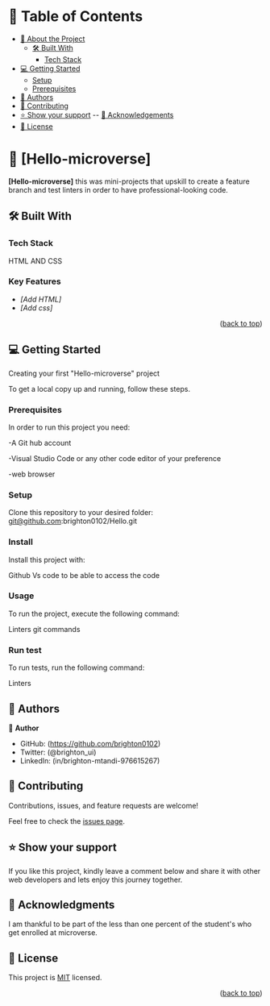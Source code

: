 <a name="readme-top"></a>

# 📗 Table of Contents

- [📖 About the Project](#about-project)
  - [🛠 Built With](#built-with)
    - [Tech Stack](#tech-stack)
- [💻 Getting Started](#getting-started)
  - [Setup](#setup)
  - [Prerequisites](#prerequisites)
- [👥 Authors](#authors)
- [🤝 Contributing](#contributing)
- [⭐️ Show your support](#support)
  -- [🙏 Acknowledgements](#acknowledgements)
- [📝 License](#license)

# 📖 [Hello-microverse] <a name="Hello-microverse"></a>

**[Hello-microverse]** this was mini-projects that upskill to create a feature branch and test linters in order to have professional-looking code.

## 🛠 Built With <a name="built-with"></a>

### Tech Stack <a name="tech-stack"></a>

HTML AND CSS

<!-- Features -->

### Key Features 

- *[Add HTML]*
- *[Add css]*

<p align="right">(<a href="#readme-top">back to top</a>)</p>

<!-- GETTING STARTED -->

## 💻 Getting Started <a name="getting-started"></a>

Creating your first "Hello-microverse" project

To get a local copy up and running, follow these steps.

### Prerequisites

In order to run this project you need:

-A Git hub account

-Visual Studio Code or any other code editor of your preference

-web browser

### Setup

Clone this repository to your desired folder:<br>
git@github.com:brighton0102/Hello.git


### Install

Install this project with:

Github
Vs code 
to be able to access the code

### Usage

To run the project, execute the following command:

Linters
git commands

### Run test
To run tests, run the following command:

Linters

## 👥 Authors <a name="authors"></a>

👤 **Author**

- GitHub: (https://github.com/brighton0102)
- Twitter: (@brighton_ui)
- LinkedIn: (in/brighton-mtandi-976615267)

<!-- CONTRIBUTING -->

## 🤝 Contributing <a name="contributing"></a>

Contributions, issues, and feature requests are welcome!

Feel free to check the [issues page](../../issues/).

<!-- SUPPORT -->

## ⭐️ Show your support <a name="support"></a>

If you like this project, kindly leave a comment below and share it with other web developers and lets enjoy this journey together.

<!-- ACKNOWLEDGEMENTS -->

## 🙏 Acknowledgments <a name="Microverse Inc."></a>

I am thankful to be part of the less than one percent of the student's who get enrolled at microverse.

  <!-- LICENSE -->

## 📝 License <a name="license"></a>

This project is [MIT](https://github.com/brighton0102/Hello/blob/feature-branch/LICENSE.txt) licensed.

<p align="right">(<a href="#readme-top">back to top</a>)</p>
